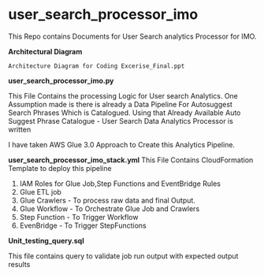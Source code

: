 # user_search_processor_imo
This Repo contains Documents for User Search analytics Processor for IMO.


**Architectural Diagram**
    
    Architecture Diagram for Coding Excerise_Final.ppt



**user_search_processor_imo.py**


This File Contains the processing Logic for User search Analytics.
One Assumption made is there is already a Data Pipeline For Autosuggest Search Phrases Which is Catalogued.
Using that Already Available Auto Suggest Phrase Catalogue - User Search Data Analytics Processor is written

I have taken AWS Glue 3.0 Approach to Create this Analytics Pipeline.
    
**user_search_processor_imo_stack.yml**
This File Contains CloudFormation Template to deploy this pipeline
1. IAM Roles for Glue Job,Step Functions and EventBridge Rules
2. Glue ETL job
3. Glue Crawlers - To process raw data and final Output.
4. Glue Workflow - To Orchestrate Glue Job and Crawlers
5. Step Function - To Trigger Workflow
6. EvenBridge - To Trigger StepFunctions

**Unit_testing_query.sql**

This file contains query to validate job run output with expected output results
           
       
    
    
